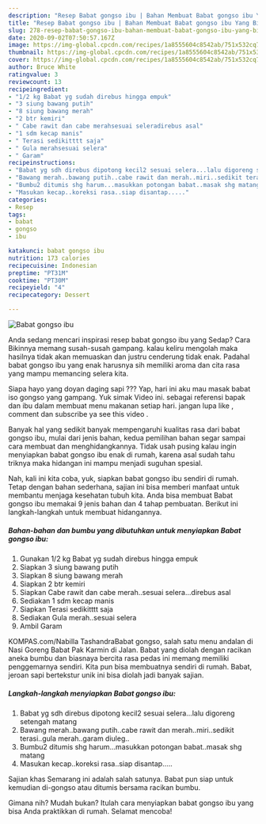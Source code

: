 ```yaml
---
description: "Resep Babat gongso ibu | Bahan Membuat Babat gongso ibu Yang Bikin Ngiler"
title: "Resep Babat gongso ibu | Bahan Membuat Babat gongso ibu Yang Bikin Ngiler"
slug: 278-resep-babat-gongso-ibu-bahan-membuat-babat-gongso-ibu-yang-bikin-ngiler
date: 2020-09-02T07:50:57.167Z
image: https://img-global.cpcdn.com/recipes/1a8555604c8542ab/751x532cq70/babat-gongso-ibu-foto-resep-utama.jpg
thumbnail: https://img-global.cpcdn.com/recipes/1a8555604c8542ab/751x532cq70/babat-gongso-ibu-foto-resep-utama.jpg
cover: https://img-global.cpcdn.com/recipes/1a8555604c8542ab/751x532cq70/babat-gongso-ibu-foto-resep-utama.jpg
author: Bruce White
ratingvalue: 3
reviewcount: 13
recipeingredient:
- "1/2 kg Babat yg sudah direbus hingga empuk"
- "3 siung bawang putih"
- "8 siung bawang merah"
- "2 btr kemiri"
- " Cabe rawit dan cabe merahsesuai seleradirebus asal"
- "1 sdm kecap manis"
- " Terasi sedikitttt saja"
- " Gula merahsesuai selera"
- " Garam"
recipeinstructions:
- "Babat yg sdh direbus dipotong kecil2 sesuai selera...lalu digoreng setengah matang"
- "Bawang merah..bawang putih..cabe rawit dan merah..miri..sedikit terasi..gula merah..garam diuleg.."
- "Bumbu2 ditumis shg harum...masukkan potongan babat..masak shg matang"
- "Masukan kecap..koreksi rasa..siap disantap....."
categories:
- Resep
tags:
- babat
- gongso
- ibu

katakunci: babat gongso ibu 
nutrition: 173 calories
recipecuisine: Indonesian
preptime: "PT31M"
cooktime: "PT30M"
recipeyield: "4"
recipecategory: Dessert

---
```



![Babat gongso ibu](https://img-global.cpcdn.com/recipes/1a8555604c8542ab/751x532cq70/babat-gongso-ibu-foto-resep-utama.jpg)

Anda sedang mencari inspirasi resep babat gongso ibu yang Sedap? Cara Bikinnya memang susah-susah gampang. kalau keliru mengolah maka hasilnya tidak akan memuaskan dan justru cenderung tidak enak. Padahal babat gongso ibu yang enak harusnya sih memiliki aroma dan cita rasa yang mampu memancing selera kita.

Siapa hayo yang doyan daging sapi ??? Yap, hari ini aku mau masak babat iso gongso yang gampang. Yuk simak Video ini. sebagai referensi bapak dan ibu dalam membuat menu makanan setiap hari. jangan lupa like , comment dan subscribe ya see this video .

Banyak hal yang sedikit banyak mempengaruhi kualitas rasa dari babat gongso ibu, mulai dari jenis bahan, kedua pemilihan bahan segar sampai cara membuat dan menghidangkannya. Tidak usah pusing kalau ingin menyiapkan babat gongso ibu enak di rumah, karena asal sudah tahu triknya maka hidangan ini mampu menjadi suguhan spesial.


Nah, kali ini kita coba, yuk, siapkan babat gongso ibu sendiri di rumah. Tetap dengan bahan sederhana, sajian ini bisa memberi manfaat untuk membantu menjaga kesehatan tubuh kita. Anda bisa membuat Babat gongso ibu memakai 9 jenis bahan dan 4 tahap pembuatan. Berikut ini langkah-langkah untuk membuat hidangannya.

<!--inarticleads1-->

##### Bahan-bahan dan bumbu yang dibutuhkan untuk menyiapkan Babat gongso ibu:

1. Gunakan 1/2 kg Babat yg sudah direbus hingga empuk
1. Siapkan 3 siung bawang putih
1. Siapkan 8 siung bawang merah
1. Siapkan 2 btr kemiri
1. Siapkan  Cabe rawit dan cabe merah..sesuai selera...direbus asal
1. Sediakan 1 sdm kecap manis
1. Siapkan  Terasi sedikitttt saja
1. Sediakan  Gula merah..sesuai selera
1. Ambil  Garam


KOMPAS.com/Nabilla TashandraBabat gongso, salah satu menu andalan di Nasi Goreng Babat Pak Karmin di Jalan. Babat yang diolah dengan racikan aneka bumbu dan biasnaya bercita rasa pedas ini memang memiliki penggemarnya sendiri. Kita pun bisa membuatnya sendiri di rumah. Babat, jeroan sapi bertekstur unik ini bisa diolah jadi banyak sajian. 

<!--inarticleads2-->

##### Langkah-langkah menyiapkan Babat gongso ibu:

1. Babat yg sdh direbus dipotong kecil2 sesuai selera...lalu digoreng setengah matang
1. Bawang merah..bawang putih..cabe rawit dan merah..miri..sedikit terasi..gula merah..garam diuleg..
1. Bumbu2 ditumis shg harum...masukkan potongan babat..masak shg matang
1. Masukan kecap..koreksi rasa..siap disantap.....


Sajian khas Semarang ini adalah salah satunya. Babat pun siap untuk kemudian di-gongso atau ditumis bersama racikan bumbu. 

Gimana nih? Mudah bukan? Itulah cara menyiapkan babat gongso ibu yang bisa Anda praktikkan di rumah. Selamat mencoba!
